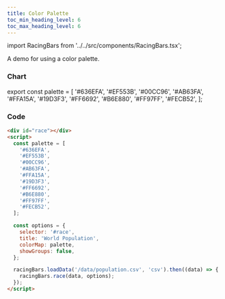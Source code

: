 ```yaml
---
title: Color Palette
toc_min_heading_level: 6
toc_max_heading_level: 6
---
```


import RacingBars from '../../src/components/RacingBars.tsx';

A demo for using a color palette.

<!--truncate-->

### Chart

export const palette = [
'#636EFA',
'#EF553B',
'#00CC96',
'#AB63FA',
'#FFA15A',
'#19D3F3',
'#FF6692',
'#B6E880',
'#FF97FF',
'#FECB52',
];

<div className="gallery">
  <RacingBars
    dataUrl="/data/population.csv"
    dataType="csv"
    title="World Population"
    colorMap={palette}
    showGroups={false}
  />
</div>

### Code

```html {19}
<div id="race"></div>
<script>
  const palette = [
    '#636EFA',
    '#EF553B',
    '#00CC96',
    '#AB63FA',
    '#FFA15A',
    '#19D3F3',
    '#FF6692',
    '#B6E880',
    '#FF97FF',
    '#FECB52',
  ];

  const options = {
    selector: '#race',
    title: 'World Population',
    colorMap: palette,
    showGroups: false,
  };

  racingBars.loadData('/data/population.csv', 'csv').then((data) => {
    racingBars.race(data, options);
  });
</script>
```
